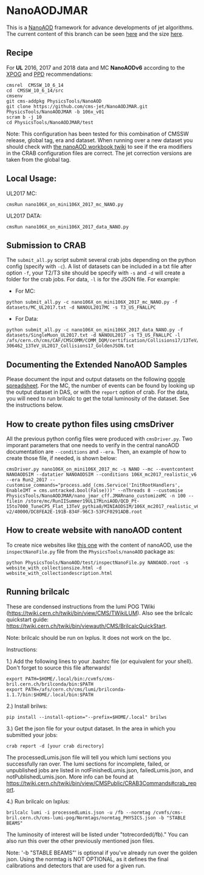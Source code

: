 # NanoAODJMAR

This is a [NanoAOD](https://twiki.cern.ch/twiki/bin/view/CMSPublic/WorkBookNanoAOD) framework for advance developments of jet algorithms. 
The current content of this branch can be seen [here](http://algomez.web.cern.ch/algomez/testWeb/PFnanoplusBtag_content_106x_v01.html) and the size [here](http://algomez.web.cern.ch/algomez/testWeb/PFnanoplusBtag_size_106x_v01.html).

## Recipe

For **UL** 2016, 2017 and 2018 data and MC **NanoAODv6** according to the [XPOG](https://gitlab.cern.ch/cms-nanoAOD/nanoaod-doc/-/wikis/Releases/NanoAODv6) and [PPD](https://twiki.cern.ch/twiki/bin/view/CMS/PdmVLegacy2017Analysis) recommendations:

```
cmsrel  CMSSW_10_6_14
cd  CMSSW_10_6_14/src
cmsenv
git cms-addpkg PhysicsTools/NanoAOD
git clone https://github.com/cms-jet/NanoAODJMAR.git PhysicsTools/NanoAODJMAR -b 106x_v01
scram b -j 10
cd PhysicsTools/NanoAODJMAR/test
```
Note: This configuration has been tested for this combination of CMSSW release, global tag, era and dataset. When running over a new dataset you should check with [the nanoAOD workbook twiki](https://twiki.cern.ch/twiki/bin/view/CMSPublic/WorkBookNanoAOD#Running_on_various_datasets_from) to see if the era modifiers in the CRAB configuration files are correct. The jet correction versions are taken from the global tag.

## Local Usage:

UL2017 MC:
```
cmsRun nano106X_on_mini106X_2017_mc_NANO.py
```

UL2017 DATA:
```
cmsRun nano106X_on_mini106X_2017_data_NANO.py
```

## Submission to CRAB

The `submit_all.py` script submit several crab jobs depending on the python config (specify with `-c`). A list of datasets can be included in a txt file after option `-f`, your T2/T3 site should be specify with `-s` and `-d` will create a folder for the crab jobs. For data, `-l` is for the JSON file. For example:

 * For MC:
```
python submit_all.py -c nano106X_on_mini106X_2017_mc_NANO.py -f datasets/MC_UL2017.txt -d NANOUL2017MC -s T3_US_FNALLPC
```

 * For Data:
```
python submit_all.py -c nano106X_on_mini106X_2017_data_NANO.py -f datasets/SingleMuon_UL2017.txt -d NANOUL2017 -s T3_US_FNALLPC -l /afs/cern.ch/cms/CAF/CMSCOMM/COMM_DQM/certification/Collisions17/13TeV/Legacy_2017/Cert_294927-306462_13TeV_UL2017_Collisions17_GoldenJSON.txt  
```

## Documenting the Extended NanoAOD Samples

Please document the input and output datasets on the following [google spreadsheet](https://docs.google.com/spreadsheets/d/1puQgU7gn7qeU2SfL_EUkKTG1X_EZ3SbVjiGC-QlkJCI/edit#gid=0). For the MC, the number of events can be found by looking up the output dataset in DAS, or with the `report` option of crab. For the data, you will need to run brilcalc to get the total luminosity of the dataset. See the instructions below. 

## How to create python files using cmsDriver

All the previous python config files were produced with `cmsDriver.py`. Two imporant parameters that one needs to verify in the central nanoAOD documentation are `--conditions` and `--era`. Then, an example of how to create those file, if needed, is shown below:

```
cmsDriver.py nano106X_on_mini106X_2017_mc -s NANO --mc --eventcontent NANOAODSIM --datatier NANOAODSIM --conditions 106X_mc2017_realistic_v6 --era Run2_2017 --customise_commands="process.add_(cms.Service('InitRootHandlers', EnableIMT = cms.untracked.bool(False)))" --nThreads 8 --customise PhysicsTools/NanoAODJMAR/nano_jmar_cff.JMARnano_customizeMC -n 100 --filein /store/mc/RunIISummer19UL17MiniAOD/QCD_Pt-15to7000_TuneCP5_Flat_13TeV_pythia8/MINIAODSIM/106X_mc2017_realistic_v6_ext2-v2/40000/DC8FEA2E-191B-834F-96C3-53FCF0291ADB.root
```

## How to create website with nanoAOD content

To create nice websites like [this one](http://algomez.web.cern.ch/algomez/testWeb/JMECustomNano102x_mc_v01.html#Jet) with the content of nanoAOD, use the `inspectNanoFile.py` file from the `PhysicsTools/nanoAOD` package as:
```
python PhysicsTools/NanoAOD/test/inspectNanoFile.py NANOAOD.root -s website_with_collectionsize.html -d website_with_collectiondescription.html
```

## Running brilcalc
These are condensed instructions from the lumi POG TWiki (https://twiki.cern.ch/twiki/bin/view/CMS/TWikiLUM). Also see the brilcalc quickstart guide: https://twiki.cern.ch/twiki/bin/viewauth/CMS/BrilcalcQuickStart.

Note: brilcalc should be run on lxplus. It does not work on the lpc.

Instructions:

1.) Add the following lines to your .bashrc file (or equivalent for your shell). Don't forget to source this file afterwards!

    export PATH=$HOME/.local/bin:/cvmfs/cms-bril.cern.ch/brilconda/bin:$PATH
    export PATH=/afs/cern.ch/cms/lumi/brilconda-1.1.7/bin:$HOME/.local/bin:$PATH
    
2.) Install brilws:

    pip install --install-option="--prefix=$HOME/.local" brilws
    
3.) Get the json file for your output dataset. In the area in which you submitted your jobs:

    crab report -d [your crab directory]
    
The processedLumis.json file will tell you which lumi sections you successfully ran over. The lumi sections for incomplete, failed, or unpublished jobs are listed in notFinishedLumis.json, failedLumis.json, and notPublishedLumis.json. More info can be found at https://twiki.cern.ch/twiki/bin/view/CMSPublic/CRAB3Commands#crab_report.
    
4.) Run brilcalc on lxplus:

    brilcalc lumi -i processedLumis.json -u /fb --normtag /cvmfs/cms-bril.cern.ch/cms-lumi-pog/Normtags/normtag_PHYSICS.json -b "STABLE BEAMS"
    
The luminosity of interest will be listed under "totrecorded(/fb)." You can also run this over the other previously mentioned json files.
    
Note: '-b "STABLE BEAMS"' is optional if you've already run over the golden json. 
        Using the normtag is NOT OPTIONAL, as it defines the final calibrations and detectors that are used for a given run.
